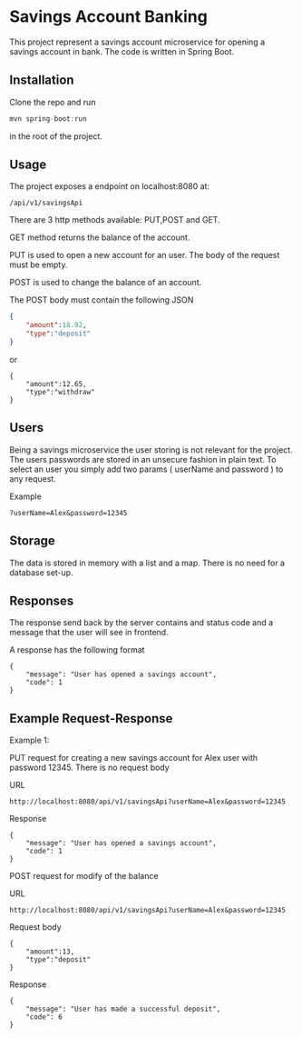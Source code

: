 # Savings Account Banking

This project represent a savings account microservice for opening a savings account in bank. The code is written in Spring Boot.

## Installation

Clone the repo and run
```java
mvn spring-boot:run
```
in the root of the project.

## Usage

The project exposes a endpoint on localhost:8080 at:
```
/api/v1/savingsApi
```

There are 3 http methods available: PUT,POST and GET.

GET method returns the balance of the account.


PUT is used to open a new account for an user. The body of the request must be empty.


POST is used to change the balance of an account.

The POST body must contain the following JSON

```json
{
    "amount":18.92,
    "type":"deposit"
}
```

or

```
{
    "amount":12.65,
    "type":"withdraw"
}
```

## Users

Being a savings microservice the user storing is not relevant for the project. The users passwords are stored in an unsecure fashion in plain text. To select an user you simply add two params ( userName and password ) to any request.

Example

```
?userName=Alex&password=12345
```

## Storage

The data is stored in memory with a list and a map. There is no need for a database set-up.

## Responses

The response send back by the server contains and status code and a message that the user will see in frontend.

A response has the following format

```
{
    "message": "User has opened a savings account",
    "code": 1
}
```

## Example Request-Response

Example 1:


PUT request for creating a new savings account for Alex user with password 12345. There is no request body

URL

```
http://localhost:8080/api/v1/savingsApi?userName=Alex&password=12345
```
Response

```
{
    "message": "User has opened a savings account",
    "code": 1
}
```

POST request for modify of the balance

URL

```
http://localhost:8080/api/v1/savingsApi?userName=Alex&password=12345
```


Request body

```
{
    "amount":13,
    "type":"deposit"
}
```

Response

```
{
    "message": "User has made a successful deposit",
    "code": 6
}
```
